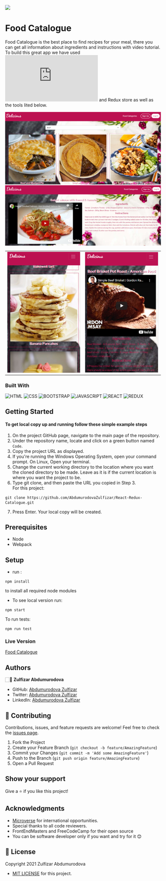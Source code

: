 ![](https://img.shields.io/badge/Microverse-blueviolet) 
# Food Catalogue

Food Catalogue is the best place to find recipes for your meal, there you can get all information about ingredients and instructions with video tutorial. To build this great app we have used ![Meals DB API](https://www.themealdb.com/api.php) and Redux store as well as the tools lited below.

![Desktop Food](./src/assets/readme_images/foods_desktop.PNG)
![Desktop FoodDetail](./src/assets/readme_images/detail_desktop.PNG)
<table>
<tr>
 <td>
  <img src="./src/assets/readme_images/foods_mobile.PNG" />
</td>
<td>
  <img src="./src/assets/readme_images/detail_mobile.PNG" />
</td>
</tr>
</table>

### Built With

![HTML](https://img.shields.io/badge/html5%20-%23E34F26.svg?&style=for-the-badge&logo=html5&logoColor=white)
![CSS](https://img.shields.io/badge/css3%20-%231572B6.svg?&style=for-the-badge&logo=css3&logoColor=white)
![BOOTSTRAP](https://img.shields.io/badge/bootstrap%20-%23563D7C.svg?&style=for-the-badge&logo=bootstrap&logoColor=white) 
![JAVASCRIPT](https://img.shields.io/badge/javascript%20-%23323330.svg?&style=for-the-badge&logo=javascript&logoColor=%23F7DF1E")
![REACT](https://img.shields.io/badge/react%20-%23E34F26.svg?&style=for-the-badge&logo=react&logoColor=white)
![REDUX](https://img.shields.io/badge/redux%20-%23E34F26.svg?&style=for-the-badge&logo=redux&logoColor=%23F7DF1E)

## Getting Started

#### To get local copy up and running follow these simple example steps

1. On the project GitHub page, navigate to the main page of the repository.
2. Under the repository name, locate and click on a green button named `Code`. 
3. Copy the project URL as displayed.
4. If you're running the Windows Operating System, open your command prompt. On Linux, Open your terminal. 
5. Change the current working directory to the location where you want the cloned directory to be made. Leave as it is if the current location is where you want the project to be. 
6. Type git clone, and then paste the URL you copied in Step 3. <br>
For this project:

```
git clone https://github.com/AbdumurodovaZulfizar/React-Redux-Catalogue.git
```
7. Press Enter. Your local copy will be created.

## Prerequisites

- Node
- Webpack

## Setup
- run :

```
npm install
``` 

to install all required node modules

- To see local version run:

```
npm start
```

To run tests: 
```
npm run test
```

### Live Version

[Food Catalogue](https://food-catalogue.netlify.app/)

## Authors

🏻‍💼 **Zulfizar Abdumurodova**

- GitHub: [Abdumurodova Zulfizar](https://github.com/AbdumurodovaZulfizar) 
- Twitter: [Abdumurodova Zulfizar](https://twitter.com/Zulfiza70357085)
- LinkedIn: [Abdumurodova Zulfizar](https://www.linkedin.com/in/zulfizar-abdumurodova-a61527206/) 


## 🤝 Contributing

Contributions, issues, and feature requests are welcome!
Feel free to check the [issues page](../../issues).

1. Fork the Project
2. Create your Feature Branch (`git checkout -b feature/AmazingFeature`)
3. Commit your Changes (`git commit -m 'Add some AmazingFeature'`)
4. Push to the Branch (`git push origin feature/AmazingFeature`)
5. Open a Pull Request

## Show your support

Give a ⭐️ if you like this project!

## Acknowledgments

- [Microverse](https://www.microverse.org/) for international opportunities.
- Special thanks to all code reviewers.
- FrontEndMasters and FreeCodeCamp for their open source
- You can be software developer only if you want and try for it 😊

## 📝 License

Copyright 2021 Zulfizar Abdumurodova
- [MIT LICENSE](https://github.com/AbdumurodovaZulfizar/React-Redux-Catalogue/blob/create_app/LICENSE) for this project.
